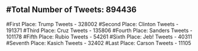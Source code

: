 #Total Number of Tweets: 894436 
---
#First Place: Trump Tweets - 328002
#Second Place: Clinton Tweets - 191371
#Third Place: Cruz Tweets - 135806
#Fourth Place: Sanders Tweets - 101178
#Fifth Place: Rubio Tweets - 54261
#Sixth Place: Jeb! Tweets - 40311
#Seventh Place: Kasich Tweets - 32402
#Last Place: Carson Tweets - 11105
